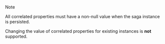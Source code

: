 > [!NOTE]
> All correlated properties must have a non-null value when the saga instance is persisted.
>
> Changing the value of correlated properties for existing instances is **not** supported.
